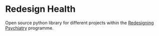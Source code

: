 # Redesign Health

Open source python library for different projects within the
[Redesigning Psychiatry](https://github.com/redesigningpsychiatry) programme.
